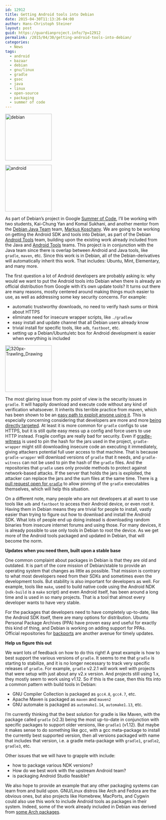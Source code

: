 ```yaml
---
id: 12912
title: Getting Android tools into Debian
date: 2015-04-30T11:13:26-04:00
author: Hans-Christoph Steiner
layout: post
guid: https://guardianproject.info/?p=12912
permalink: /2015/04/30/getting-android-tools-into-debian/
categories:
  - News
tags:
  - android
  - bazaar
  - debian
  - gnu/linux
  - gradle
  - gsoc
  - java
  - linux
  - open-source
  - packaging
  - summer of code
---
```

[<img src="https://guardianproject.info/wp-content/uploads/2015/04/debian-150x150.jpg" alt="debian" width="150" height="150" class="alignright size-thumbnail wp-image-12920" srcset="https://guardianproject.info/wp-content/uploads/2015/04/debian-150x150.jpg 150w, https://guardianproject.info/wp-content/uploads/2015/04/debian-300x300.jpg 300w, https://guardianproject.info/wp-content/uploads/2015/04/debian-270x270.jpg 270w, https://guardianproject.info/wp-content/uploads/2015/04/debian-230x230.jpg 230w, https://guardianproject.info/wp-content/uploads/2015/04/debian.jpg 600w" sizes="(max-width: 150px) 100vw, 150px" />](https://guardianproject.info/wp-content/uploads/2015/04/debian.jpg)

[<img src="https://guardianproject.info/wp-content/uploads/2015/04/android-150x150.png" alt="android" width="150" height="150" class="alignright size-thumbnail wp-image-12919" srcset="https://guardianproject.info/wp-content/uploads/2015/04/android-150x150.png 150w, https://guardianproject.info/wp-content/uploads/2015/04/android-270x270.png 270w, https://guardianproject.info/wp-content/uploads/2015/04/android-230x230.png 230w" sizes="(max-width: 150px) 100vw, 150px" />](https://guardianproject.info/wp-content/uploads/2015/04/android.png)

As part of Debian’s project in Google <a href="https://wiki.debian.org/SummerOfCode2015" target="_blank">Summer of Code</a>, I’ll be working with two students, Kai-Chung Yan and Komal Sukhani, and another mentor from the <a href="https://wiki.debian.org/Teams/JavaPackaging" target="_blank">Debian Java Team</a> team, <a href="https://&#x71;a&#x2e;d&#x65;b&#x69;a&#x6e;.&#x6f;r&#x67;/dev&#x65;l&#x6f;p&#x65;r&#x2e;p&#x68;p&#x3f;l&#x6f;gin=&#x61;p&#x6f;@&#x67;a&#x6d;b&#x61;r&#x75;.&#x64;e" target="_blank">Markus Koschany</a>. We are going to be working on getting the Android SDK and tools into Debian, as part of the Debian <a href="https://wiki.debian.org/AndroidTools" target="_blank">Android Tools</a> team, building upon the existing work already included from the Java and <a href="https://wiki.debian.org/Teams/AndroidTools" target="_blank">Android Tools</a> teams. This project is in conjunction with the Java team since there is overlap between Android and Java tools, like `gradle`, `maven`, etc. Since this work is in Debian, all of the Debian-derivatives will automatically inherit this work. That includes: Ubuntu, Mint, Elementary, and many more.

The first question a lot of Android developers are probably asking is: why would we want to put the Android tools into Debian when there is already an official distribution from Google with it’s own update tools? It turns out there are many reasons, mostly centered around making things much easier to use, as well as addressing some key security concerns. For example:

  * automatic trustworthy downloads, no need to verify hash sums or think about HTTPS
  * eliminate need for insecure wrapper scripts, like `./gradlew`
  * easy install and update channel that all Debian users already know
  * trivial install for specific tools, like `adb`, `fastboot`, etc.
  * setting up a Debian/Ubuntu/etc box for Android development is easier when everything is included

[<img src="https://guardianproject.info/wp-content/uploads/2015/02/320px-Trawling_Drawing-150x150.jpg" alt="320px-Trawling_Drawing" width="150" height="150" class="alignright size-thumbnail wp-image-12873" srcset="https://guardianproject.info/wp-content/uploads/2015/02/320px-Trawling_Drawing-150x150.jpg 150w, https://guardianproject.info/wp-content/uploads/2015/02/320px-Trawling_Drawing-230x230.jpg 230w" sizes="(max-width: 150px) 100vw, 150px" />](https://guardianproject.info/wp-content/uploads/2015/02/320px-Trawling_Drawing.jpg)

The most glaring issue from my point of view is the security issues in `gradle`. It will happily download and execute code without any kind of verification whatsoever. It inherits this terrible practice from maven, which has been shown to be an <a href="http://blog.ontoillogical.com/blog/2014/07/28/how-to-take-over-any-java-developer/" target="_blank">easy path to exploit anyone using it</a>. This is especially concerning considering that developers are more and more <a href="https://guardianproject.info/2015/02/24/phishing-for-developers/" target="_blank">being directly targeted</a>. At least it is more common for `gradle` configs to use HTTPS, but it is still quite easy mess up a config and force users to use HTTP instead. Fragile configs are really bad for security. Even if <a href="https://github.com/WhisperSystems/gradle-witness" target="_blank">gradle-witness</a> is used to pin the hash for the jars used in the project, `gradle-wrapper` might still downloading insecure code an executing it immediately, giving attackers potential full user access to that machine. That is because `gradle-wrapper` will download versions of `gradle` that it needs, and `gradle-witness` can not be used to pin the hash of the `gradle` files. And the repositories that `gradle` uses only provide methods to protect against network-based attacks. If the server that holds the jars is exploited, the attacker can replace the jars and the sum files at the same time. There is <a href="https://github.com/gradle/gradle/pull/448" target="_blank">a pull request open for <code>gradle</code></a> to allow pinning of the `gradle` executables themselves, which will help this situation.

On a different note, many people who are not developers at all want to use tools like `adb` and `fastboot` to access their Android device, or even root it. Having them in Debian means they are trivial for people to install, vastly easier than trying to figure out how to download and install the Android SDK. What lots of people end up doing instead is downloading random binaries from insecure internet forums and using those. For many devices, it is already possible to use only tools in Debian to root the device. As we get more of the Android tools packaged and updated in Debian, that will become the norm.

**Updates when you need them, built upon a stable base**

One common complaint about packages in Debian is that they are old and outdated. It is part of the core mission of Debian/stable to provide an operating system that changes as little as possible. That mission is contrary to what most developers need from their SDKs and sometimes even the development tools. But stability is also important for developers as well. For example, tools like `make`, used to build native code using the Android NDK (`ndk-build` is a `make` script) and even Android itself, has been around a long time and is used in so many projects. That is a tool that almost every developer wants to have very stable.

For the packages that developers need to have completely up-to-date, like the Android SDK itself, there are many options for distribution. Ubuntu Personal Package Archives (PPA) have proven easy and useful for exactly this kind of thing, and Debian is working on adding support for PPAs. Official repositories for <a href="http://backports.debian.org/" target="_blank">backports</a> are another avenue for timely updates.

**Help us figure this out**

We want lots of feedback on how to do this right! A great example is how to best support the various versions of `gradle`. It seems to me that `gradle` is starting to stabilize, and it is no longer necessary to track very specific releases of `gradle`. For example, `gradle` v2.2.1 will work well with projects that were setup with just about any v2.x version. And projects still using 1.x, they mostly seem to work using v1.12. So if this is the case, then this fits into a common pattern with build tools in Debian: 

  * GNU Compiler Collection is packaged as `gcc4.8`, `gcc4.7`, etc.
  * Apache Maven is packaged as `maven` and `maven2`
  * GNU automake is packaged as `automake1.14`, `automake1.13`, etc.

I’m currently thinking that the best solution for gradle is like Maven, with the package called `gradle` (v2.3) being the most up-to-date in conjunction with specific packages to support older versions, like `gradle1` (v1.12). But maybe it makes sense to do something like gcc, with a gcc meta-package to install the currently best supported version, then all versions packaged with name that includes that version, i.e. a gradle meta-package with `gradle1`, `gradle2`, `gradle3`, etc.

Other issues that we will have to grapple with include:

  * how to package various NDK versions?
  * How do we best work with the upstream Android team?
  * is packaging Android Studio feasible?

We also hope to provide an example that any other packaging systems can learn from and build upon. GNU/Linux distros like Arch and Fedora are the obvious ones, but also projects like Homebrew, MacPorts, and Cygwin could also use this work to include Android tools as packages in their system. Indeed, some of the work already included in Debian was derived from <a href="https://wiki.archlinux.org/index.php/Android#Android_SDK_core_components" target="_blank">some Arch packages</a>.